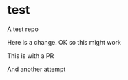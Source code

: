 # test
A test repo

Here is a change.
OK so this might work

This is with a PR

And another attempt
